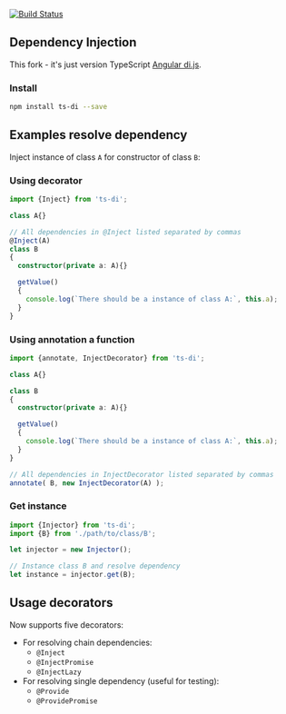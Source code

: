 [![Build Status](https://travis-ci.org/KostyaTretyak/ts-di.png?branch=master)](https://travis-ci.org/KostyaTretyak/ts-di)

## Dependency Injection

This fork - it's just version TypeScript [Angular di.js](https://github.com/angular/di.js).

### Install

```bash
npm install ts-di --save
```

## Examples resolve dependency

Inject instance of class `A` for constructor of class `B`:

### Using decorator

```ts
import {Inject} from 'ts-di';

class A{}

// All dependencies in @Inject listed separated by commas
@Inject(A)
class B
{
  constructor(private a: A){}

  getValue()
  {
    console.log(`There should be a instance of class A:`, this.a);
  }
}
```

### Using annotation a function

```ts
import {annotate, InjectDecorator} from 'ts-di';

class A{}

class B
{
  constructor(private a: A){}

  getValue()
  {
    console.log(`There should be a instance of class A:`, this.a);
  }
}

// All dependencies in InjectDecorator listed separated by commas
annotate( B, new InjectDecorator(A) );
```

### Get instance

```ts
import {Injector} from 'ts-di';
import {B} from './path/to/class/B';

let injector = new Injector();

// Instance class B and resolve dependency
let instance = injector.get(B);
```

## Usage decorators

Now supports five decorators:
- For resolving chain dependencies:
  - `@Inject`
  - `@InjectPromise`
  - `@InjectLazy`
- For resolving single dependency (useful for testing):
  - `@Provide`
  - `@ProvidePromise`
